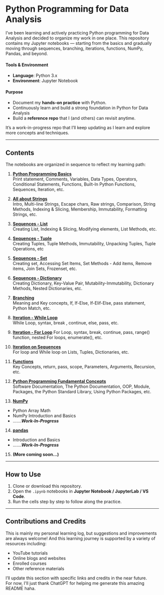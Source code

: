 # Python Programming for Data Analysis

I’ve been learning and actively practicing Python programming for Data Analysis and decided to organize my work in one place.  This repository contains my Jupyter notebooks — starting from the basics and gradually moving through sequences, branching, iterations, functions, NumPy, Pandas, and beyond.


#### Tools & Environment

- **Language**: Python 3.x  
- **Environment**: Jupyter Notebook

#### Purpose

- Document my **hands-on practice** with Python.
- Continuously learn and build a strong foundation in Python for Data Analysis
- Build a **reference repo** that I (and others) can revisit anytime.

It’s a work-in-progress repo that I’ll keep updating as I learn and explore more concepts and techniques. 
   
---

## Contents

The notebooks are organized in sequence to reflect my learning path:

1. [**Python Programming Basics**]() \
   Print statement, Comments, Variables, Data Types, Operators, Conditional Statements, Functions, Built-In Python Functions, Sequences, Iteration, etc.
   
2. [**All about Strings**]() \
   Intro, Multi-line Strings, Escape chars, Raw strings, Comparison, String Methods, Indexing & Slicing, Membership, Immutability, Formatting Strings, etc.
   
3. [**Sequences - List**]() \
   Creating List, Indexing & Slicing, Modifying elements, List Methods, etc.
   
4. [**Sequences - Tuple**]() \
   Creating Tuples, Tuple Methods, Immutability, Unpacking Tuples, Tuple Operations, etc
   
5. [**Sequences - Set**]() \
    Creating set, Accessing Set Items, Set Methods - Add items, Remove items, Join Sets, Frozenset, etc.
   
6. [**Sequences - Dictionary**]() \
    Creating Dictionary, Key-Value Pair, Mutability-Immutability, Dictionary Methods, Nested Dictionaries, etc.
   
7. [**Branching**]() \
    Meaning and Key concepts, If, If-Else, If-Elif-Else, pass statement, Python Match, etc.
   
8. [**Iteration - While Loop**]() \
    While Loop, syntax, break , continue, else, pass, etc.
   
9. [**Iteration - For Loop**]()
    For Loop, syntax, break, continue, pass, range() function, nested For loops, enumerate(), etc.
   
10. [**Iteration on Sequences**]() \
    For loop and While loop on Lists, Tuples, Dictionaries, etc.
    
11. [**Functions**]() \
    Key Concepts, return, pass, scope, Parameters, Arguments, Recursion, etc.
    
12. [**Python Programming Fundamental Concepts**]() \
    Software Documentation, The Python Documentation, OOP, Module, Packages, the Python Standard Library, Using Python Packages, etc.   
    
13. [**NumPy**]()
- Python Array Math
- NumPy Introduction and Basics
- .......***Work-In-Progress***
    
14. [**pandas**]()
- Introduction and Basics
- .......***Work-In-Progress*** 
    
15. **(More coming soon...)** 

---

## How to Use

1. Clone or download this repository.  
2. Open the `.ipynb` notebooks in **Jupyter Notebook / JupyterLab / VS Code**.  
3. Run the cells step by step to follow along the practice.  

---

## Contributions and Credits

This is mainly my personal learning log, but suggestions and improvements are always welcome! And this learning journey is supported by a variety of resources including:  
- YouTube tutorials  
- Online blogs and websites  
- Enrolled courses  
- Other reference materials
   
I’ll update this section with specific links and credits in the near future.\
For now, I'll just thank ChatGPT for helping me generate this amazing README haha.
